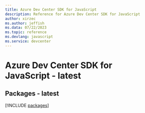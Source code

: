 ```yaml
---
title: Azure Dev Center SDK for JavaScript
description: Reference for Azure Dev Center SDK for JavaScript
author: xirzec
ms.author: jeffish
ms.data: 07/22/2023
ms.topic: reference
ms.devlang: javascript
ms.service: devcenter
---
```

# Azure Dev Center SDK for JavaScript - latest
## Packages - latest
[!INCLUDE [packages](dev-center-index.md)]